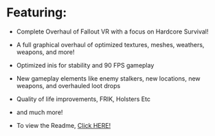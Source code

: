 # Featuring:
* Complete Overhaul of Fallout VR with a focus on Hardcore Survival!  
* A full graphical overhaul of optimized textures, meshes, weathers, weapons, and more!  
* Optimized inis for stability and 90 FPS gameplay  
* New gameplay elements like enemy stalkers, new locations, new weapons, and overhauled loot drops  
* Quality of life improvements, FRIK, Holsters Etc
* and much more!  

* To view the Readme, [Click HERE!](https://docs.google.com/document/d/1KjAhJ3RAqUxp5TYivW7fjSC_XVEuAafiJmHfCVnb2VI/edit?usp=sharing)
